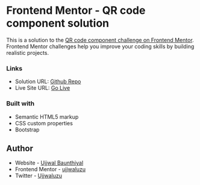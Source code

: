 # Frontend Mentor - QR code component solution

This is a solution to the [QR code component challenge on Frontend Mentor](https://www.frontendmentor.io/challenges/qr-code-component-iux_sIO_H). Frontend Mentor challenges help you improve your coding skills by building realistic projects.


### Links

- Solution URL: [Github Repo](https://github.com/ujjwaluzu/QR-code-component)
- Live Site URL: [Go Live](https://ujjwaluzu.github.io/QR-code-component/)

### Built with

- Semantic HTML5 markup
- CSS custom properties
- Bootstrap


## Author

- Website - [Ujjwal Baunthiyal](https://www.your-site.com)
- Frontend Mentor - [ujjwaluzu](https://www.frontendmentor.io/profile/ujjwaluzu)
- Twitter - [Ujjwaluzu](https://www.twitter.com/Ujjwaluzu)
